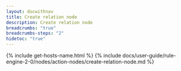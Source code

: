 ```yaml
---
layout: docwithnav
title: Create relation node
description: Create relation node 
breadcrumbs: "true"
breadcrumbs-steps: "2"
hidetoc: "true"
---
```


{% include get-hosts-name.html %}
{% include docs/user-guide/rule-engine-2-0/nodes/action-nodes/create-relation-node.md %}

